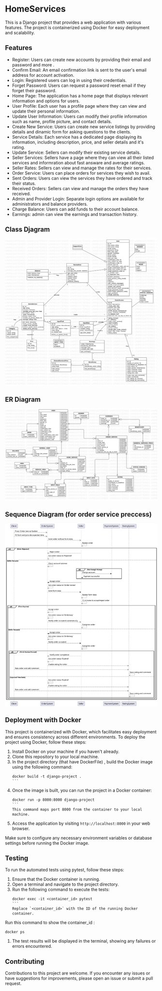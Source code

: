 # HomeServices

This is a Django project that provides a web application with various features. The project is containerized using Docker for easy deployment and scalability.

## Features

- Register: Users can create new accounts by providing their email and password and more .
- Confirm Email: An email confirmation link is sent to the user's email address for account activation.
- Login: Registered users can log in using their credentials.
- Forget Password: Users can request a password reset email if they forget their password.
- Home Page: The application has a home page that displays relevant information and options for users.
- User Profile: Each user has a profile page where they can view and update their personal information.
- Update User Information: Users can modify their profile information such as name, profile picture, and contact details.
- Create New Service: Users can create new service listings by providing details and dinamic form for asking questions to the clients.
- Service Details: Each service has a dedicated page displaying its information, including description, price, and seller details and it's rating.
- Update Service: Sellers can modify their existing service details.
- Seller Services: Sellers have a page where they can view all their listed services and informration about fast answare and average ratings.
- Seller Rates: Sellers can view and manage the rates for their services.
- Order Service: Users can place orders for services they wish to avail.
- Sent Orders: Users can view the services they have ordered and track their status.
- Received Orders: Sellers can view and manage the orders they have received.
- Admin and Provider Login: Separate login options are available for administrators and balance providers.
- Charge Balance: Users can add funds to their account balance.
- Earnings: admin can view the earnings and transaction history.

## Class Djagram

![example1](https://github.com/abdulkareeme/HomeServices/blob/Backend/images/Main.jpg)

## ER Diagram 

![example2](https://github.com/abdulkareeme/HomeServices/blob/Backend/images/ER%20Diagram%20Home%20Servoce.jpg)

## Sequence Diagram (for order service preccess)

![example3](https://github.com/abdulkareeme/HomeServices/blob/Backend/images/chatuml-diagram(28).svg)




## Deployment with Docker

This project is containerized with Docker, which facilitates easy deployment and ensures consistency across different environments. To deploy the project using Docker, follow these steps:

1. Install Docker on your machine if you haven't already.
1. Clone this repository to your local machine.
1. In the project directory (that have DockerFile) , build the Docker image using the following command:
   ````
   docker build -t django-project .
   ```
1. Once the image is built, you can run the project in a Docker container:
   ````
   docker run -p 8000:8000 django-project
   ```
   This command maps port 8000 from the container to your local machine.
2. Access the application by visiting `http://localhost:8000` in your web browser.

Make sure to configure any necessary environment variables or database settings before running the Docker image.

## Testing

To run the automated tests using pytest, follow these steps:

1. Ensure that the Docker container is running.
2. Open a terminal and navigate to the project directory.
3. Run the following command to execute the tests:
   ````
   docker exec -it <container_id> pytest
   ```
   Replace `<container_id>` with the ID of the running Docker container.
Run this command to show the container_id :
   ```
   docker ps
   ```
1. The test results will be displayed in the terminal, showing any failures or errors encountered.

## Contributing

Contributions to this project are welcome. If you encounter any issues or have suggestions for improvements, please open an issue or submit a pull request.
